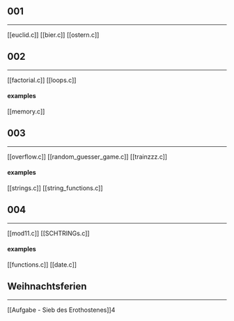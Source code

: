 
## 001
---
[[euclid.c]]
[[bier.c]]
[[ostern.c]]

## 002
---
[[factorial.c]]
[[loops.c]]

#### examples
[[memory.c]]


## 003
---
[[overflow.c]]
[[random_guesser_game.c]]
[[trainzzz.c]]

#### examples
[[strings.c]]
[[string_functions.c]]

## 004
---
[[mod11.c]]
[[SCHTRINGs.c]]

#### examples
[[functions.c]]
[[date.c]]


## Weihnachtsferien
---
[[Aufgabe - Sieb des Erothostenes]]4

